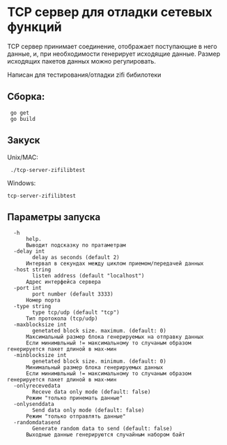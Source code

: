# TCP сервер для отладки сетевых функций

TCP сервер принимает соединение, отображает поступающие в него данные, и, при необходимости генерирует исходящие данные.
Размер исходящих пакетов данных можно регулировать.

Написан для тестирования/отладки zifi бибилотеки

## Сборка:
```
 go get
 go build
```

## Закуск
Unix/MAC:
```
 ./tcp-server-zifilibtest
```
Windows:
```
tcp-server-zifilibtest
```

## Параметры запуска

```
  -h
      help.
      Выводит подсказку по пратаметрам
  -delay int
    	delay as seconds (default 2)
      Интервал в секундах между циклом приемом/передачей данных
  -host string
    	listen address (default "localhost")
      Адрес интерфейса сервера
  -port int
    	port number (default 3333)
      Номер порта
  -type string
    	type tcp/udp (default "tcp")
      Тип протокола (tcp/udp)
  -maxblocksize int
    	genetated block size. maximum. (default: 0)
      Максимальный размер блока генерируемых на отправку данных
      Если минимвльный != максимальному то случаным образом генерируется пакет длиной в мах-мин
  -minblocksize int
    	genetated block size. minimum. (default: 0)
      Минимальный размер блока генерируемых данных
      Если минимвльный != максимальному то случаным образом генерируется пакет длиной в мах-мин
  -onlyrecevedata
    	Receve data only mode (default: false)
      Режим "только принемать данные"
  -onlysenddata
    	Send data only mode (default: false)
      Режим "только отправлять данные"
  -randomdatasend
    	Generate random data to send (default: false)
      Выходные данные генерируются случайным набором байт

```
